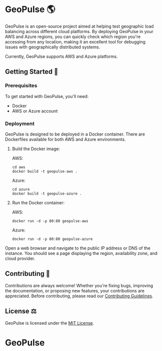 # GeoPulse :earth_americas:

GeoPulse is an open-source project aimed at helping test geographic load balancing across different cloud platforms. By deploying GeoPulse in your AWS and Azure regions, you can quickly check which region you're accessing from any location, making it an excellent tool for debugging issues with geographically distributed systems.

Currently, GeoPulse supports AWS and Azure platforms.

## Getting Started :rocket:

### Prerequisites

To get started with GeoPulse, you'll need:

- Docker
- AWS or Azure account

### Deployment

GeoPulse is designed to be deployed in a Docker container. There are Dockerfiles available for both AWS and Azure environments.

1. Build the Docker image:

    AWS:
    ```
    cd aws
    docker build -t geopulse-aws .
    ```
    
    Azure:
    ```
    cd azure
    docker build -t geopulse-azure .
    ```

2. Run the Docker container:

    AWS:
    ```
    docker run -d -p 80:80 geopulse-aws
    ```
    
    Azure:
    ```
    docker run -d -p 80:80 geopulse-azure
    ```

Open a web browser and navigate to the public IP address or DNS of the instance. You should see a page displaying the region, availability zone, and cloud provider.

## Contributing :handshake:

Contributions are always welcome! Whether you're fixing bugs, improving the documentation, or proposing new features, your contributions are appreciated. Before contributing, please read our [Contributing Guidelines](LINK-TO-YOUR-CONTRIBUTING-GUIDELINES).

## License :balance_scale:

GeoPulse is licensed under the [MIT License](LICENSE).
# GeoPulse
